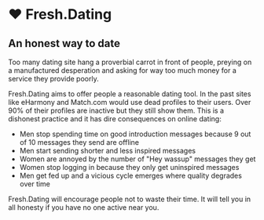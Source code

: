 # ❤️ Fresh.Dating

## An honest way to date

Too many dating site hang a proverbial carrot in front of people, preying on a manufactured desperation and asking for
way too much money for a service they provide poorly.

Fresh.Dating aims to offer people a reasonable dating tool.  In the past sites like eHarmony and Match.com would use
dead profiles to their users.  Over 90% of their profiles are inactive but they still show them.  This is a dishonest
practice and it has dire consequences on online dating:

* Men stop spending time on good introduction messages because 9 out of 10 messages they send are offline
* Men start sending shorter and less inspired messages
* Women are annoyed by the number of "Hey wassup" messages they get
* Women stop logging in because they only get uninspired messages
* Men get fed up and a vicious cycle emerges where quality degrades over time

Fresh.Dating will encourage people not to waste their time.  It will tell you in all honesty if you have no one active
near you.
